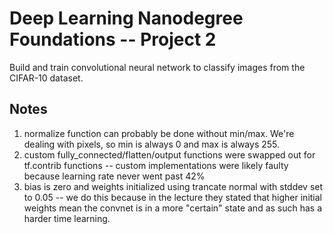 # Deep Learning Nanodegree Foundations -- Project 2

Build and train convolutional neural network to classify images from the CIFAR-10 dataset.

## Notes
1. normalize function can probably be done without min/max. We're dealing with pixels, so min is always 0 and max is always 255.
1. custom fully_connected/flatten/output functions were swapped out for tf.contrib functions -- custom implementations were likely faulty because learning rate never went past 42%
1. bias is zero and weights initialized using trancate normal with stddev set to 0.05 -- we do this because in the lecture they stated that higher initial weights mean the convnet is in a more "certain" state and as such has a harder time learning.